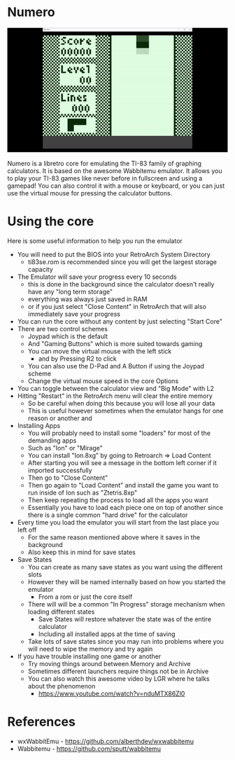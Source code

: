 # Numero

![screenshot](preview.gif)

Numero is a libretro core for emulating the TI-83 family of graphing calculators. It is based on the awesome Wabbitemu emulator. It allows you to play your TI-83 games like never before in fullscreen and using a gamepad! You can also control it with a mouse or keyboard, or you can just use the virtual mouse for pressing the calculator buttons.

# Using the core

Here is some useful information to help you run the emulator

- You will need to put the BIOS into your RetroArch System Directory
  - ti83se.rom is recommended since you will get the largest storage capacity
- The Emulator will save your progress every 10 seconds
  - this is done in the background since the calculator doesn't really have any "long term storage"
  - everything was always just saved in RAM
  - or if you just select "Close Content" in RetroArch that will also immediately save your progress
- You can run the core without any content by just selecting "Start Core"
- There are two control schemes
  - Joypad which is the default
  - And "Gaming Buttons" which is more suited towards gaming
  - You can move the virtual mouse with the left stick
    - and by Pressing R2 to click
  - You can also use the D-Pad and A Button if using the Joypad scheme
  - Change the virtual mouse speed in the core Options
- You can toggle between the calculator view and "Big Mode" with L2
- Hitting "Restart" in the RetroArch menu will clear the entire memory
  - So be careful when doing this because you will lose all your data
  - This is useful however sometimes when the emulator hangs for one reason or another and 
- Installing Apps
  - You will probably need to install some "loaders" for most of the demanding apps
  - Such as "Ion" or "Mirage"
  - You can install "Ion.8xg" by going to Retroarch => Load Content
  - After starting you will see a message in the bottom left corner if it imported successfully
  - Then go to "Close Content"
  - Then go again to "Load Content" and install the game you want to run inside of Ion such as "Ztetris.8xp"
  - Then keep repeating the process to load all the apps you want
  - Essentially you have to load each piece one on top of another since there is a single common "hard drive" for the calculator
- Every time you load the emulator you will start from the last place you left off
  - For the same reason mentioned above where it saves in the background
  - Also keep this in mind for save states
- Save States
  - You can create as many save states as you want using the different slots
  - However they will be named internally based on how you started the emulator
    - From a rom or just the core itself
  - There will will be a common "In Progress" storage mechanism when loading different states
    - Save States will restore whatever the state was of the entire calculator
    - Including all installed apps at the time of saving
  - Take lots of save states since you may run into problems where you will need to wipe the memory and try again
- If you have trouble installing one game or another
  - Try moving things around between Memory and Archive
  - Sometimes different launchers require things not be in Archive
  - You can also watch this awesome video by LGR where he talks about the phenomenon
    - https://www.youtube.com/watch?v=nduMTX86Zl0

# References
- wxWabbitEmu - https://github.com/alberthdev/wxwabbitemu
- Wabbitemu - https://github.com/sputt/wabbitemu